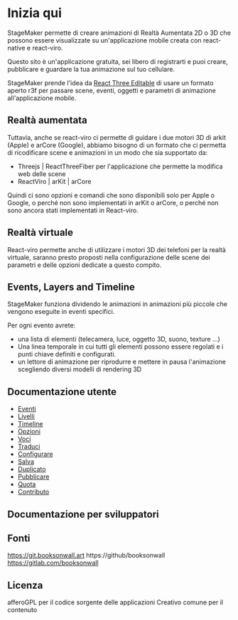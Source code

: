 # Inizia qui
StageMaker permette di creare animazioni di Realtà Aumentata 2D o 3D che possono essere visualizzate su un'applicazione mobile creata con react-native e react-viro.

Questo sito è un'applicazione gratuita, sei libero di registrarti e puoi creare, pubblicare e guardare la tua animazione sul tuo cellulare.

StageMaker prende l'idea da [React Three Editable](https://github.com/AndrewPrifer/react-three-editable) di usare un formato aperto r3f per passare scene, eventi, oggetti e parametri di animazione all'applicazione mobile.

## Realtà aumentata

Tuttavia, anche se react-viro ci permette di guidare i due motori 3D di arkit (Apple) e arCore (Google), abbiamo bisogno di un formato che ci permetta di ricodificare scene e animazioni in un modo che sia supportato da:

* Threejs | ReactThreeFiber per l'applicazione che permette la modifica web delle scene
* ReactViro | arKit | arCore

Quindi ci sono opzioni e comandi che sono disponibili solo per Apple o Google, o perché non sono implementati in arKit o arCore, o perché non sono ancora stati implementati in React-viro.   

## Realtà virtuale

React-viro permette anche di utilizzare i motori 3D dei telefoni per la realtà virtuale, saranno presto proposti nella configurazione delle scene dei parametri e delle opzioni dedicate a questo compito.

## Events, Layers and Timeline

StageMaker funziona dividendo le animazioni in animazioni più piccole che vengono eseguite in eventi specifici.

Per ogni evento avrete:

* una lista di elementi (telecamera, luce, oggetto 3D, suono, texture ...)   
* Una linea temporale in cui tutti gli elementi possono essere regolati e i punti chiave definiti e configurati.
* un lettore di animazione per riprodurre e mettere in pausa l'animazione scegliendo diversi modelli di rendering 3D  

## Documentazione utente

* [Eventi](Eventi)
* [Livelli](Livelli)
* [Timeline](Timeline)
* [Opzioni](Opzioni)
* [Voci](Voci)
* [Traduci](Traduci)
* [Configurare](Configurare)
* [Salva](Salva)
* [Duplicato](Duplicato)
* [Pubblicare](Pubblicare)
* [Quota](Quota)
* [Contributo](Contributo)

## Documentazione per sviluppatori

## Fonti
https://git.booksonwall.art
https://github/booksonwall
https://gitlab.com/booksonwall

## Licenza
afferoGPL per il codice sorgente delle applicazioni
Creativo comune per il contenuto
